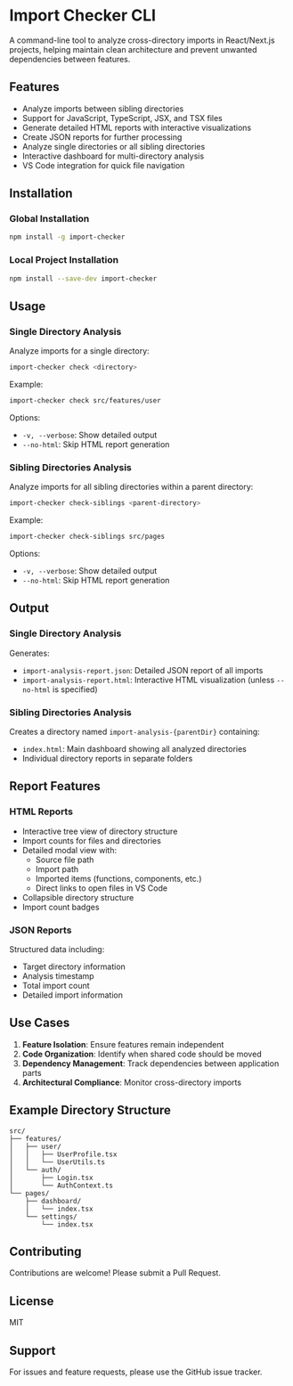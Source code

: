 # Import Checker CLI

A command-line tool to analyze cross-directory imports in React/Next.js projects, helping maintain clean architecture and prevent unwanted dependencies between features.

## Features

- Analyze imports between sibling directories
- Support for JavaScript, TypeScript, JSX, and TSX files
- Generate detailed HTML reports with interactive visualizations
- Create JSON reports for further processing
- Analyze single directories or all sibling directories
- Interactive dashboard for multi-directory analysis
- VS Code integration for quick file navigation

## Installation

### Global Installation

```bash
npm install -g import-checker
```

### Local Project Installation

```bash
npm install --save-dev import-checker
```

## Usage

### Single Directory Analysis

Analyze imports for a single directory:

```bash
import-checker check <directory>
```

Example:

```bash
import-checker check src/features/user
```

Options:

- `-v, --verbose`: Show detailed output
- `--no-html`: Skip HTML report generation

### Sibling Directories Analysis

Analyze imports for all sibling directories within a parent directory:

```bash
import-checker check-siblings <parent-directory>
```

Example:

```bash
import-checker check-siblings src/pages
```

Options:

- `-v, --verbose`: Show detailed output
- `--no-html`: Skip HTML report generation

## Output

### Single Directory Analysis

Generates:

- `import-analysis-report.json`: Detailed JSON report of all imports
- `import-analysis-report.html`: Interactive HTML visualization (unless `--no-html` is specified)

### Sibling Directories Analysis

Creates a directory named `import-analysis-{parentDir}` containing:

- `index.html`: Main dashboard showing all analyzed directories
- Individual directory reports in separate folders

## Report Features

### HTML Reports

- Interactive tree view of directory structure
- Import counts for files and directories
- Detailed modal view with:
  - Source file path
  - Import path
  - Imported items (functions, components, etc.)
  - Direct links to open files in VS Code
- Collapsible directory structure
- Import count badges

### JSON Reports

Structured data including:

- Target directory information
- Analysis timestamp
- Total import count
- Detailed import information

## Use Cases

1. **Feature Isolation**: Ensure features remain independent
2. **Code Organization**: Identify when shared code should be moved
3. **Dependency Management**: Track dependencies between application parts
4. **Architectural Compliance**: Monitor cross-directory imports

## Example Directory Structure

```
src/
├── features/
│   ├── user/
│   │   ├── UserProfile.tsx
│   │   └── UserUtils.ts
│   └── auth/
│       ├── Login.tsx
│       └── AuthContext.ts
└── pages/
    ├── dashboard/
    │   └── index.tsx
    └── settings/
        └── index.tsx
```

## Contributing

Contributions are welcome! Please submit a Pull Request.

## License

MIT

## Support

For issues and feature requests, please use the GitHub issue tracker.
